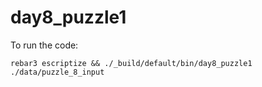 day8_puzzle1
=====
To run the code:
```
rebar3 escriptize && ./_build/default/bin/day8_puzzle1 ./data/puzzle_8_input
```
